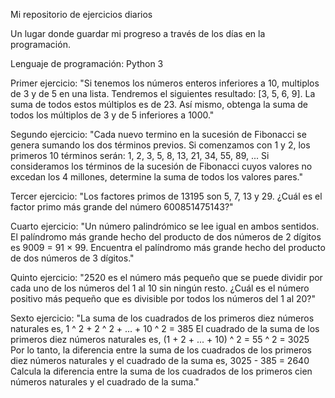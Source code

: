 Mi repositorio de ejercicios diarios

Un lugar donde guardar mi progreso a través de los días en la programación. 

Lenguaje de programación: Python 3

Primer ejercicio: "Si tenemos los números enteros inferiores a 10, multiplos de 3 y de 5 en una lista. Tendremos el siguientes resultado: [3, 5, 6, 9].
La suma de todos estos múltiplos es de 23. Así mismo, obtenga la suma de todos los múltiplos de 3 y de 5 inferiores a 1000."

Segundo ejercicio: "Cada nuevo termino en la sucesión de Fibonacci se genera sumando los dos términos previos. 
Si comenzamos con 1 y 2, los primeros 10 términos serán: 1, 2, 3, 5, 8, 13, 21, 34, 55, 89, ...
Si consideramos los términos de la sucesión de Fibonacci cuyos valores no excedan los 4 millones, determine la suma de todos los valores pares."

Tercer ejercicio: "Los factores primos de 13195 son 5, 7, 13 y 29. ¿Cuál es el factor primo más grande del número 600851475143?"

Cuarto ejercicio: "Un número palindrómico se lee igual en ambos sentidos. El palíndromo más grande hecho del producto de dos números de 2 dígitos es 9009 = 91 × 99.
Encuentra el palíndromo más grande hecho del producto de dos números de 3 dígitos."

Quinto ejercicio: "2520 es el número más pequeño que se puede dividir por cada uno de los números del 1 al 10 sin ningún resto.
¿Cuál es el número positivo más pequeño que es divisible por todos los números del 1 al 20?"

Sexto ejercicio: "La suma de los cuadrados de los primeros diez números naturales es, 1 ^ 2 + 2 ^ 2 + ... + 10 ^ 2 = 385
El cuadrado de la suma de los primeros diez números naturales es, (1 + 2 + ... + 10) ^ 2 = 55 ^ 2 = 3025
Por lo tanto, la diferencia entre la suma de los cuadrados de los primeros diez números naturales y el cuadrado de la suma es, 3025 - 385 = 2640
Calcula la diferencia entre la suma de los cuadrados de los primeros cien números naturales y el cuadrado de la suma."
